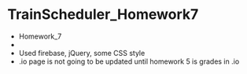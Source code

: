 # TrainScheduler_Homework7
* Homework_7
* 
* Used firebase, jQuery, some CSS style
* .io page is not going to be updated until homework 5 is grades in .io

